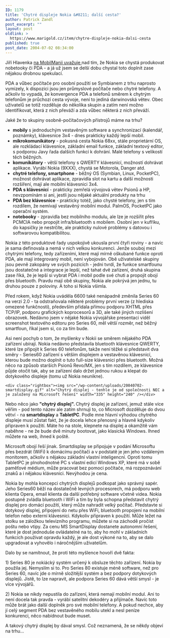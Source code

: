 ```yaml
---
ID: 1179
title: 'Chytré displeje Nokia &#8211; další cesta?'
author: Patrick Zandl
post_excerpt: ""
layout: post
oldlink: >
  https://www.marigold.cz/item/chytre-displeje-nokia-dalsi-cesta
published: true
post_date: 2004-07-02 08:34:00
---
```

<p>
Jiří Hlavenka <a href="http://www.mobilmania.cz/Mobilnitelefony/AR.asp?ARI=107651">na MobilManii uvažuje </a>nad tím, že Nokia se chystá produkovat nobetooky či PDA - a já už jsem se delší dobu chystal toto doplnit zase nějakou drobnou spekulací. </p>
<p>
PDA a vůbec počítače pro osobní použití se Symbianem z trhu naprosto vymizely, k dispozici jsou jen průmyslové počítače nebo chytré telefony. A ačkoliv to vypadá, že konvergence PDA a telefonů směrem k chytrým telefonům je průchozí cesta vývoje, není to jediná darwinovská větev. Obec uživatelů se totiž rozděluje do několika skupin a zatím není možno identifikovat, která z nich převáží a zda vůbec některá z nich převáží. </p>
<p>
Jaké že to skupiny osobně-počítačových přístrojů máme na trhu?</p>

<ul>
<li><strong>mobily</strong> s jednoduchým vestavěným software a synchronizací (kalendář, poznámky), klávesnice 3x4 - dnes prakticky každý lepší mobil. </li>
<li><strong>mikrokomunikátory</strong> - pokusná cesta Nokia 68xx, stále proprietární OS, ale rozkládací klávesnice, základní email funkce, základní textový editor, s podporou Javy řada dalších funkcí k dohrání. Malé telefony s velikostí těch běžných. </li>
<li><strong>komunikátory</strong> - větší telefony s QWERTY klávesnicí, možností dohrávat aplikace. Vyrábí Nokia (9XXX), chystá se Motorola, Danger atd. </li>
<li><strong>chytré telefony, smartphone</strong> - běžný OS (Symbian, Linux, PocketPC), možnost dohrávat aplikace, zpravidla slot na kartu a další možnosti rozšíření, mají ale mobilní klávesnici 3x4. </li>
<li><strong>PDA s klávesnicí</strong> - prakticky zemřelá vývojová větev Psionů a HP, nevzpomínám si ani, jestli jsou nějaké aktuální produkty na trhu </li>
<li><strong>PDA bez klávesnice</strong> - prakticky totéž, jako chysté telefony, jen s tím rozdílem, že nemívají vestavěný mobilní modul. PalmOS, PocketPC jako operační systém. </li>
<li><strong>notebooky</strong> - zpravidla bez mobilního modulu, ale lze je rozšířit přes PCMCIA nebo propojit infra/bluetooth s mobilem. Osobní jen v kufříku, do kapsičky je nestrčíte, ale prakticky nulové problémy s datovou i softwarovou kompatibilitou. </li>
</ul>
<p>
Nokia z této produktové řady uspokojivě ukousla první čtyři roviny - a navíc je sama definovala a nemá v nich velkou konkurenci. Jenže souboj mezi chytrými telefony, tedy zařízeními, které mají mírně oškubané funkce oproti PDA, ale mají integrovaný mobil, není vybojován. Obě uživatelské skupiny jsou pevně zakopány ve svých pozicích - jedni tvrdí, že funkce smartfounu jsou dostatečné a integrace je lepší, než tahat dvě zařízení, druhá skupina zase říká, že je lepší si vybrat PDA i mobil podle své chuti a propojit obojí přes bluetooth. Pravdu mají obě skupiny, Nokia ale pokrývá jen jednu, tu druhou pouze z poloviny. A toho si Nokia všimla. </p>
<p>
Před rokem, když Nokia uváděla 6600 také nenápadně změnila Series 60 na verzi 2.0 - ta odstraňovala některé problémy první verze (z hlediska omezené funkčnosti), především přidala přímou podporu XHTML přes TCP/IP, podporu grafických koprocesorů a 3D, ale také jiných rozlišení obrazovek. Nedávno jsem v nějaké Nokia vývojářske presentaci viděl screenshot textového editoru pro Series 60, měl větší rozměr, než běžný smartfoun, říkal jsem si, co za tím bude. </p>
<p>
Asi není pochyb o tom, že myšlenky v Nokii se směrem nějakého PDA zařízení ubírají. Nokia nedávno představila bluetooth klávesnice QWERTY, které lze připojit k Series 60 telefonům, takže není těžké si představit dva směry - Series60 zařízení s větším displejem a vestavěnou klávesnicí, kterou bude možno doplnit o tuto full-size klávesnici přes bluetooth. Možná něco na způsob starších Psionů Revo/MX, jen s tím rozdílem, ze klávesnice půjde otočit tak, aby se zařízení dalo držet jednou rukou a klepat do dotykového displeje (tomu už Nokia neunikne).</p>

	<div class="rightbox"><img src="/wp-content/uploads/20040702-smartdisplay.gif" alt="Chytrý displej - tenhle je od společnosti NEC a je založený na Microsoft řešení" width="335" height="240" /></div>
<p>
Nebo něco jako <strong>&quot;chytrý displej&quot;. </strong>Chytrý displej je zařízení, jemuž stále více věřím - pod tento název ale zatím shrnuji to, co Microsoft dozděluje do dvou větví - na <strong>smartdisplay</strong> a <strong>TabletPC</strong>. Podle mne hlavní výhodou chytrého displeje musí zůstat fakt, že je docela lehce přenosný a hlavně kdykoliv připraven k použití. Máte ho na stole, klepnete na displej a okamžitě vám naběhne - ne že bude dvě minuty bootovat, jako klasická Windows. Ihned můžete na web, ihned k poště. </p>
<p>
Microsoft obojí řeší jinak. Smartdisplay se připojuje v podání Microsoftu přes bezdrát (WiFi) k domácímu počítači a v podstatě je jen jeho vzdáleným monitorem, ačkoliv s nějakou základní vlastní inteligencní. Oproti tomu TabletPC je plnohodnotné PC s vlastní edicí Windows XP, které má v sobě paměťové médium, může pracovat bez pomoci počítače, má rozpoznávání znaků a i nějakou klávesnici. Nevýhodou je cena. </p>
<p>
Nokia by mohla koncepci chytrých displejů podkopat jako správný sapér. Jeho Series60 běží na dostatečně levných procesorech, má podporu web klienta Opera, email klienta da další potřebný software včetně videa. Nokia postupně zvládla bluetooth i WiFi a tím by byla schopna představit chytrý displej pro domácí použití, který může nahradit velký počítač. Představte si dotykový displej, připojení do netu přes WiFi, bluetooth propojení na mobilní telefon nebo externí klávesnici. Kdykoliv připraven k použití. Může ležet na stolku se záložkou televizního programu, můžete si na záchodě pročíst poštu nebo vtipy. Za cenu MS SmartDisplay dostanete autonomní řešení, které je dost jednoduše ovládatelné na to, aby ho mohl v základních funkcích používat opravdu každý, je ale dost výkoné na to, aby se dalo upgradovat a vyhovělo i náročnějším uživatelům. </p>
<p>
Dalo by se namítnout, že proti této myšlence hovoří dvě fakta: </p>
<p>
1) Series 80 je nokiácký systém určený k obsluze těchto zařízení. Nokia by použila jej. Nemyslím si to. Pro Series 80 existuje méně software, než pro Series 60, navíc jde o mírně složitější systém a bez podpory dotykových displejů. Jistě, to lze napravit, ale podpora Series 60 dává větší smysl - je více vývojářů.</p>
<p>
2) Nokia se nikdy nepustila do zařízení, která nemají mobilní modul. Ani to není docela tak pravda - vyrábí satelitní dekodéry a přijímače. Navíc toto může brát jako další doplněk pro své mobilní telefony. A pokud nechce, aby jí celý segment PDA bez vestavěného mobilu utekl a nesl peníze konkurenci, něco nabídnout bude muset. </p>
<p>
A takový chytrý displej by dával smysl. Což neznamená, že se někdy objeví na trhu... </p>
